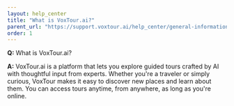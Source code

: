 ```yaml
---
layout: help_center
title: "What is VoxTour.ai?"
parent_url: "https://support.voxtour.ai/help_center/general-information.html"
order: 1
---
```


**Q:** What is VoxTour.ai?

**A:** VoxTour.ai is a platform that lets you explore guided tours crafted by AI with thoughtful input from experts. Whether you're a traveler or simply curious, VoxTour makes it easy to discover new places and learn about them. You can access tours anytime, from anywhere, as long as you're online.